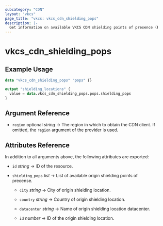 ```yaml
---
subcategory: "CDN"
layout: "vkcs"
page_title: "vkcs: vkcs_cdn_shielding_pops"
description: |-
  Get information on available VKCS CDN shielding points of presence (POPs).
---
```


# vkcs_cdn_shielding_pops



## Example Usage

```terraform
data "vkcs_cdn_shielding_pops" "pops" {}

output "shielding_locations" {
  value = data.vkcs_cdn_shielding_pops.pops.shielding_pops
}
```

## Argument Reference
- `region` optional *string* &rarr;  The region in which to obtain the CDN client. If omitted, the `region` argument of the provider is used.


## Attributes Reference
In addition to all arguments above, the following attributes are exported:
- `id` *string* &rarr;  ID of the resource.

- `shielding_pops`  *list* &rarr;  List of available origin shielding points of precense.
    - `city` *string* &rarr;  City of origin shielding location.

    - `country` *string* &rarr;  Country of origin shielding location.

    - `datacenter` *string* &rarr;  Name of origin shielding location datacenter.

    - `id` *number* &rarr;  ID of the origin shielding location.



